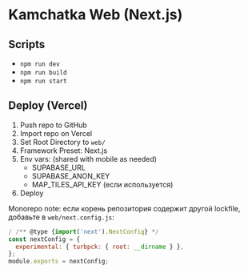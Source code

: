# Kamchatka Web (Next.js)

## Scripts
- `npm run dev`
- `npm run build`
- `npm run start`

## Deploy (Vercel)
1. Push repo to GitHub
2. Import repo on Vercel
3. Set Root Directory to `web/`
4. Framework Preset: Next.js
5. Env vars: (shared with mobile as needed)
   - SUPABASE_URL
   - SUPABASE_ANON_KEY
   - MAP_TILES_API_KEY (если используется)
6. Deploy

Monorepo note: если корень репозитория содержит другой lockfile, добавьте в `web/next.config.js`:
```js
/ /** @type {import('next').NextConfig} */
const nextConfig = {
  experimental: { turbpck: { root: __dirname } },
};
module.exports = nextConfig;
```
